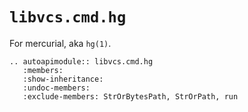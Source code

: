 # `libvcs.cmd.hg`

For mercurial, aka `hg(1)`.

```{eval-rst}
.. autoapimodule:: libvcs.cmd.hg
   :members:
   :show-inheritance:
   :undoc-members:
   :exclude-members: StrOrBytesPath, StrOrPath, run
```
